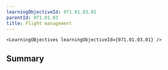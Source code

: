 ```yaml
---
learningObjectiveId: 071.01.03.01
parentId: 071.01.03
title: Flight management
---
```


```tsx eval
<LearningOBjectives learningObjectiveId={071.01.03.01} />
```

## Summary
